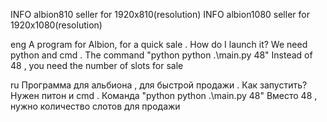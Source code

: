 INFO albion810 seller for 1920x810(resolution)
INFO albion1080 seller for 1920x1080(resolution)

eng
A program for Albion, for a quick sale . How do I launch it? We need python and cmd . The command "python python .\main.py 48" Instead of 48 , you need the number of slots for sale

ru
Программа для альбиона , для быстрой продажи . Как запустить? Нужен питон и cmd . Команда "python python .\main.py 48" Вместо 48 , нужно количество слотов для продажи 
